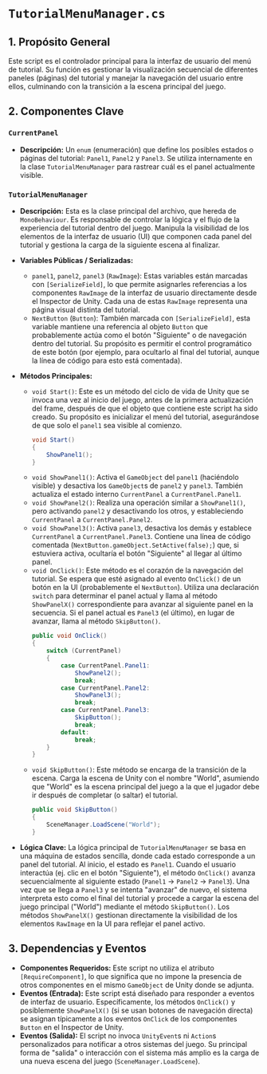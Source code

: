 # `TutorialMenuManager.cs`

## 1. Propósito General
Este script es el controlador principal para la interfaz de usuario del menú de tutorial. Su función es gestionar la visualización secuencial de diferentes paneles (páginas) del tutorial y manejar la navegación del usuario entre ellos, culminando con la transición a la escena principal del juego.

## 2. Componentes Clave

### `CurrentPanel`
- **Descripción:** Un `enum` (enumeración) que define los posibles estados o páginas del tutorial: `Panel1`, `Panel2` y `Panel3`. Se utiliza internamente en la clase `TutorialMenuManager` para rastrear cuál es el panel actualmente visible.

### `TutorialMenuManager`
- **Descripción:** Esta es la clase principal del archivo, que hereda de `MonoBehaviour`. Es responsable de controlar la lógica y el flujo de la experiencia del tutorial dentro del juego. Manipula la visibilidad de los elementos de la interfaz de usuario (UI) que componen cada panel del tutorial y gestiona la carga de la siguiente escena al finalizar.

- **Variables Públicas / Serializadas:**
    - `panel1`, `panel2`, `panel3` (`RawImage`): Estas variables están marcadas con `[SerializeField]`, lo que permite asignarles referencias a los componentes `RawImage` de la interfaz de usuario directamente desde el Inspector de Unity. Cada una de estas `RawImage` representa una página visual distinta del tutorial.
    - `NextButton` (`Button`): También marcada con `[SerializeField]`, esta variable mantiene una referencia al objeto `Button` que probablemente actúa como el botón "Siguiente" o de navegación dentro del tutorial. Su propósito es permitir el control programático de este botón (por ejemplo, para ocultarlo al final del tutorial, aunque la línea de código para esto está comentada).

- **Métodos Principales:**
    - `void Start()`: Este es un método del ciclo de vida de Unity que se invoca una vez al inicio del juego, antes de la primera actualización del frame, después de que el objeto que contiene este script ha sido creado. Su propósito es inicializar el menú del tutorial, asegurándose de que solo el `panel1` sea visible al comienzo.
        ```csharp
        void Start()
        {
            ShowPanel1();
        }
        ```
    - `void ShowPanel1()`: Activa el `GameObject` del `panel1` (haciéndolo visible) y desactiva los `GameObject`s de `panel2` y `panel3`. También actualiza el estado interno `CurrentPanel` a `CurrentPanel.Panel1`.
    - `void ShowPanel2()`: Realiza una operación similar a `ShowPanel1()`, pero activando `panel2` y desactivando los otros, y estableciendo `CurrentPanel` a `CurrentPanel.Panel2`.
    - `void ShowPanel3()`: Activa `panel3`, desactiva los demás y establece `CurrentPanel` a `CurrentPanel.Panel3`. Contiene una línea de código comentada (`NextButton.gameObject.SetActive(false);`) que, si estuviera activa, ocultaría el botón "Siguiente" al llegar al último panel.
    - `void OnClick()`: Este método es el corazón de la navegación del tutorial. Se espera que esté asignado al evento `OnClick()` de un botón en la UI (probablemente el `NextButton`). Utiliza una declaración `switch` para determinar el panel actual y llama al método `ShowPanelX()` correspondiente para avanzar al siguiente panel en la secuencia. Si el panel actual es `Panel3` (el último), en lugar de avanzar, llama al método `SkipButton()`.
        ```csharp
        public void OnClick()
        {
            switch (CurrentPanel)
            {
                case CurrentPanel.Panel1:
                    ShowPanel2();
                    break;
                case CurrentPanel.Panel2:
                    ShowPanel3();
                    break;
                case CurrentPanel.Panel3:
                    SkipButton();
                    break;
                default:
                    break;
            }
        }
        ```
    - `void SkipButton()`: Este método se encarga de la transición de la escena. Carga la escena de Unity con el nombre "World", asumiendo que "World" es la escena principal del juego a la que el jugador debe ir después de completar (o saltar) el tutorial.
        ```csharp
        public void SkipButton()
        {
            SceneManager.LoadScene("World");
        }
        ```

- **Lógica Clave:**
    La lógica principal de `TutorialMenuManager` se basa en una máquina de estados sencilla, donde cada estado corresponde a un panel del tutorial. Al inicio, el estado es `Panel1`. Cuando el usuario interactúa (ej. clic en el botón "Siguiente"), el método `OnClick()` avanza secuencialmente al siguiente estado (`Panel1` -> `Panel2` -> `Panel3`). Una vez que se llega a `Panel3` y se intenta "avanzar" de nuevo, el sistema interpreta esto como el final del tutorial y procede a cargar la escena del juego principal ("World") mediante el método `SkipButton()`. Los métodos `ShowPanelX()` gestionan directamente la visibilidad de los elementos `RawImage` en la UI para reflejar el panel activo.

## 3. Dependencias y Eventos
-   **Componentes Requeridos:** Este script no utiliza el atributo `[RequireComponent]`, lo que significa que no impone la presencia de otros componentes en el mismo `GameObject` de Unity donde se adjunta.
-   **Eventos (Entrada):** Este script está diseñado para responder a eventos de interfaz de usuario. Específicamente, los métodos `OnClick()` y posiblemente `ShowPanelX()` (si se usan botones de navegación directa) se asignan típicamente a los eventos `OnClick` de los componentes `Button` en el Inspector de Unity.
-   **Eventos (Salida):** El script no invoca `UnityEvent`s ni `Action`s personalizados para notificar a otros sistemas del juego. Su principal forma de "salida" o interacción con el sistema más amplio es la carga de una nueva escena del juego (`SceneManager.LoadScene`).